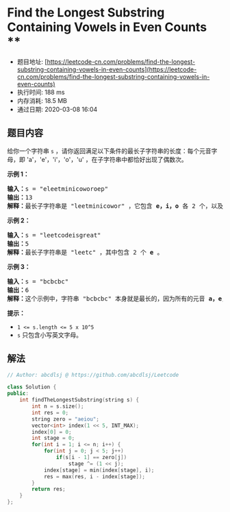 # Find the Longest Substring Containing Vowels in Even Counts **
- 题目地址: [https://leetcode-cn.com/problems/find-the-longest-substring-containing-vowels-in-even-counts](https://leetcode-cn.com/problems/find-the-longest-substring-containing-vowels-in-even-counts)
- 执行时间: 188 ms
- 内存消耗: 18.5 MB
- 通过日期: 2020-03-08 16:04

## 题目内容
<p>给你一个字符串 <code>s</code> ，请你返回满足以下条件的最长子字符串的长度：每个元音字母，即 'a'，'e'，'i'，'o'，'u' ，在子字符串中都恰好出现了偶数次。</p>



<p><strong>示例 1：</strong></p>

<pre>
<strong>输入：</strong>s = "eleetminicoworoep"
<strong>输出：</strong>13
<strong>解释：</strong>最长子字符串是 "leetminicowor" ，它包含 <strong>e，i，o</strong> 各 2 个，以及 0 个 <strong>a</strong>，<strong>u </strong>。
</pre>

<p><strong>示例 2：</strong></p>

<pre>
<strong>输入：</strong>s = "leetcodeisgreat"
<strong>输出：</strong>5
<strong>解释：</strong>最长子字符串是 "leetc" ，其中包含 2 个 <strong>e</strong> 。
</pre>

<p><strong>示例 3：</strong></p>

<pre>
<strong>输入：</strong>s = "bcbcbc"
<strong>输出：</strong>6
<strong>解释：</strong>这个示例中，字符串 "bcbcbc" 本身就是最长的，因为所有的元音 <strong>a，</strong><strong>e，</strong><strong>i，</strong><strong>o，</strong><strong>u</strong> 都出现了 0 次。
</pre>



<p><strong>提示：</strong></p>

<ul>
	<li><code>1 <= s.length <= 5 x 10^5</code></li>
	<li><code>s</code> 只包含小写英文字母。</li>
</ul>


## 解法
```cpp
// Author: abcdlsj @ https://github.com/abcdlsj/Leetcode

class Solution {
public:
    int findTheLongestSubstring(string s) {
        int n = s.size();
        int res = 0;
        string zero = "aeiou";
        vector<int> index(1 << 5, INT_MAX);
        index[0] = 0;
        int stage = 0;
        for(int i = 1; i <= n; i++) {
            for(int j = 0; j < 5; j++) 
                if(s[i - 1] == zero[j])
                    stage ^= (1 << j);
            index[stage] = min(index[stage], i);
            res = max(res, i - index[stage]);
        }
        return res;
    }
};

```